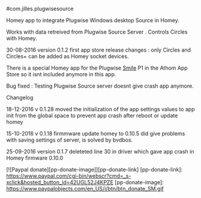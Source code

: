 #com.jilles.plugwisesource

Homey app to integrate Plugwise Windows desktop Source in Homey.

Works with data retreived from Plugwise Source Server . Controls Circles with Homey.

30-08-2016 version 0.1.2 first app store release changes : only Circles and Circles+ can be added as Homey socket devices.
 
There is a special Homey app for the Plugwise [Smile] P1 in the Athom App Store so it isnt included anymore in this app.

[Smile]: https://apps.athom.com/app/com.plugwise.smile



Bug fixed  : Testing Plugwise Source server  doesnt give crash app anymore.

Changelog

18-12-2016  v 0.1.28       moved the initialization of the app settings values to app init from the global space  to prevent app crash after reboot or update  homey 

15-10-2016  v 0.1.18       firmmware update homey to 0.10.5 did give problems with saving settings of server, is solved by bvdbos.

25-09-2016 version 0.1.7   deleteted line 30 in driver which gave app crash in Homey firmware 0.10.0


[![Paypal donate][pp-donate-image]][pp-donate-link]
[pp-donate-link]: https://www.paypal.com/cgi-bin/webscr?cmd=_s-xclick&hosted_button_id=42UGL52J4KPZE
[pp-donate-image]: https://www.paypalobjects.com/en_US/i/btn/btn_donate_SM.gif

